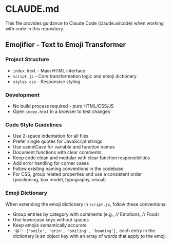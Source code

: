 # CLAUDE.md

This file provides guidance to Claude Code (claude.ai/code) when working with code in this repository.

## Emojifier - Text to Emoji Transformer

### Project Structure
- `index.html` - Main HTML interface
- `script.js` - Core transformation logic and emoji dictionary
- `styles.css` - Responsive styling

### Development
- No build process required - pure HTML/CSS/JS
- Open `index.html` in a browser to test changes

### Code Style Guidelines
- Use 2-space indentation for all files
- Prefer single quotes for JavaScript strings
- Use camelCase for variable and function names
- Document functions with clear comments
- Keep code clean and modular with clear function responsibilities
- Add error handling for corner cases
- Follow existing naming conventions in the codebase
- For CSS, group related properties and use a consistent order (positioning, box model, typography, visual)

### Emoji Dictionary
When extending the emoji dictionary in `script.js`, follow these conventions:
- Group entries by category with comments (e.g., // Emotions, // Food)
- Use lowercase keys without spaces
- Keep emojis semantically accurate
- `'😃': ['smile', 'grin', 'smiling', 'beaming'],` each entry in the dictionary is an object key with an array of words that apply to the emoji.